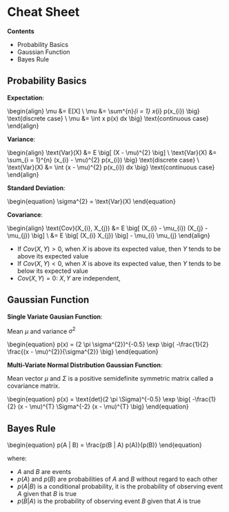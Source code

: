 # Cheat Sheet

**Contents**
- Probability Basics
- Gaussian Function
- Bayes Rule




## Probability Basics

**Expectation**:

\begin{align}
    \mu &= E[X] \\
    \mu &= \sum^{n}_{i = 1} x_{i} p(x_{i}) \big\} \text{discrete case} \\
    \mu &= \int x p(x) dx \big\} \text{continuous case}
\end{align}


**Variance**:

\begin{align}
    \text{Var}(X) &= E \big[ (X - \mu)^{2} \big] \\
    \text{Var}(X) &= \sum_{i = 1}^{n} (x_{i} - \mu)^{2} p(x_{i})
        \big\} \text{discrete case} \\
    \text{Var}(X) &= \int (x - \mu)^{2} p(x_{i}) dx
        \big\} \text{continuous case}
\end{align}


**Standard Deviation**:

\begin{equation}
    \sigma^{2} = \text{Var}(X)
\end{equation}


**Covariance**:

\begin{align}
    \text{Cov}(X_{i}, X_{j}) 
        &= E \big[ (X_{i} - \mu_{i}) (X_{j} - \mu_{j}) \big] \\
        &= E \big[ (X_{i} X_{j}) \big] - \mu_{i} \mu_{j}
\end{align}

- If $Cov(X, Y) > 0$, when $X$ is above its expected value, then $Y$ tends to
  be above its expected value
- If $Cov(X, Y) < 0$, when $X$ is above its expected value, then $Y$ tends to
  be below its expected value
- $Cov(X, Y) = 0$: $X, Y$ are independent, 



## Gaussian Function

**Single Variate Gausian Function**:

Mean $\mu$ and variance $\sigma^{2}$

\begin{equation}
    p(x) = (2 \pi \sigma^{2})^{-0.5}
        \exp
            \big\{
                -\frac{1}{2} \frac{(x - \mu)^{2}}{\sigma^{2}}
            \big\}
\end{equation}


**Multi-Variate Normal Distribution Gaussian Function**:

Mean vector $\mu$ and $\Sigma$ is a positive semidefinite symmetric matrix
called a covariance matrix.

\begin{equation}
    p(x) =
        \text{det}(2 \pi \Sigma)^{-0.5}
        \exp
            \big\{
                -\frac{1}{2} (x - \mu)^{T}
                \Sigma^{-2} (x - \mu)^{T}
            \big\}
\end{equation}






## Bayes Rule

\begin{equation}
    p(A | B) = \frac{p(B | A) p(A)}{p(B)}
\end{equation}

where:

- $A$ and $B$ are events
- $p(A)$ and $p(B)$ are probabilities of $A$ and $B$ without regard to each
  other
- $p(A | B)$ is a conditional probability, it is the probability of observing
  event $A$ given that $B$ is true
- $p(B | A)$ is the probability of observing event $B$ given that $A$ is true
